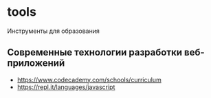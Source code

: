 # tools
Инструменты для образования

## Современные технологии разработки веб-приложений
- https://www.codecademy.com/schools/curriculum
- https://repl.it/languages/javascript
